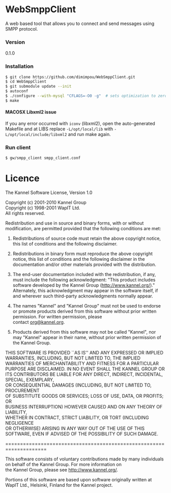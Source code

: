 # WebSmppClient
A web based tool that allows you to connect and send messages using SMPP protocol.

### Version
0.1.0

### Installation

```sh
$ git clone https://github.com/dimimpou/WebSmppClient.git
$ cd WebSmppClient
$ git submodule update --init
$ autoconf
$ ./configure --with-mysql "CFLAGS=-O0 -g"	# sets optimization to zero
$ make
```

#### MACOSX Libxml2 issue
If you any error occurred with `iconv` (libxml2), open the auto-generated Makefile and at LIBS replace `-L/opt/local/lib` with `-L/opt/local/include/libxml2` and run make again.

### Run client
```sh
$ gw/smpp_client smpp_client.conf
```

# Licence
The Kannel Software License, Version 1.0 

Copyright (c) 2001-2010 Kannel Group  
Copyright (c) 1998-2001 WapIT Ltd.   
All rights reserved. 

Redistribution and use in source and binary forms, with or without 
modification, are permitted provided that the following conditions 
are met: 

1. Redistributions of source code must retain the above copyright 
notice, this list of conditions and the following disclaimer. 

2. Redistributions in binary form must reproduce the above copyright 
notice, this list of conditions and the following disclaimer in 
the documentation and/or other materials provided with the 
distribution. 

3. The end-user documentation included with the redistribution, 
if any, must include the following acknowledgment: 
"This product includes software developed by the 
Kannel Group (http://www.kannel.org/)." 
Alternately, this acknowledgment may appear in the software itself, 
if and wherever such third-party acknowledgments normally appear. 

4. The names "Kannel" and "Kannel Group" must not be used to 
endorse or promote products derived from this software without 
prior written permission. For written permission, please  
contact org@kannel.org. 

5. Products derived from this software may not be called "Kannel", 
nor may "Kannel" appear in their name, without prior written 
permission of the Kannel Group. 

THIS SOFTWARE IS PROVIDED ``AS IS'' AND ANY EXPRESSED OR IMPLIED 
WARRANTIES, INCLUDING, BUT NOT LIMITED TO, THE IMPLIED WARRANTIES 
OF MERCHANTABILITY AND FITNESS FOR A PARTICULAR PURPOSE ARE 
DISCLAIMED.  IN NO EVENT SHALL THE KANNEL GROUP OR ITS CONTRIBUTORS 
BE LIABLE FOR ANY DIRECT, INDIRECT, INCIDENTAL, SPECIAL, EXEMPLARY,  
OR CONSEQUENTIAL DAMAGES (INCLUDING, BUT NOT LIMITED TO, PROCUREMENT  
OF SUBSTITUTE GOODS OR SERVICES; LOSS OF USE, DATA, OR PROFITS; OR  
BUSINESS INTERRUPTION) HOWEVER CAUSED AND ON ANY THEORY OF LIABILITY,  
WHETHER IN CONTRACT, STRICT LIABILITY, OR TORT (INCLUDING NEGLIGENCE  
OR OTHERWISE) ARISING IN ANY WAY OUT OF THE USE OF THIS SOFTWARE, EVEN
IF ADVISED OF THE POSSIBILITY OF SUCH DAMAGE.

==================================================================== 

This software consists of voluntary contributions made by many 
individuals on behalf of the Kannel Group.  For more information on  
the Kannel Group, please see <http://www.kannel.org/>. 

Portions of this software are based upon software originally written at  
WapIT Ltd., Helsinki, Finland for the Kannel project.